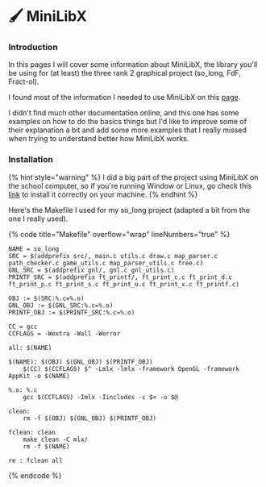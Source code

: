 # 🖌️ MiniLibX

### Introduction

In this pages I will cover some information about MiniLibX, the library you'll be using for (at least) the three rank 2 graphical project (so\_long, FdF, Fract-ol).

I found most of the information I needed to use MiniLibX on this [page](https://harm-smits.github.io/42docs/libs/minilibx/getting_started.html).

I didn't find much other documentation online, and this one has some examples on how to do the basics things but I'd like to improve some of their explanation a bit and add some more examples that I really missed when trying to understand better how MiniLibX works.&#x20;

### Installation

{% hint style="warning" %}
I did a big part of the project using MiniLibX on the school computer, so if you're running Window or Linux, go check this [link](https://harm-smits.github.io/42docs/libs/minilibx/getting_started.html#installation) to install it correctly on your machine.
{% endhint %}

Here's the Makefile I used for my so\_long project (adapted a bit from the one I really used).

{% code title="Makefile" overflow="wrap" lineNumbers="true" %}
```
NAME = so_long
SRC = $(addprefix src/, main.c utils.c draw.c map_parser.c path_checker.c game_utils.c map_parser_utils.c free.c)
GNL_SRC = $(addprefix gnl/, gnl.c gnl_utils.c)
PRINTF_SRC = $(addprefix ft_printf/, ft_print_c.c ft_print_d.c ft_print_p.c ft_print_s.c ft_print_u.c ft_print_x.c ft_printf.c)

OBJ := $(SRC:%.c=%.o)
GNL_OBJ := $(GNL_SRC:%.c=%.o)
PRINTF_OBJ := $(PRINTF_SRC:%.c=%.o)

CC = gcc
CCFLAGS = -Wextra -Wall -Werror

all: $(NAME)

$(NAME): $(OBJ) $(GNL_OBJ) $(PRINTF_OBJ)
    $(CC) $(CCFLAGS) $^ -Lmlx -lmlx -framework OpenGL -framework AppKit -o $(NAME)

%.o: %.c
	gcc $(CCFLAGS) -Imlx -Iincludes -c $< -o $@

clean:
	rm -f $(OBJ) $(GNL_OBJ) $(PRINTF_OBJ)

fclean: clean
	make clean -C mlx/
	rm -f $(NAME)

re : fclean all
```
{% endcode %}

